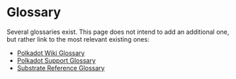 # Glossary

Several glossaries exist. This page does not intend to add an additional one, but rather link to the most relevant existing ones:

- [Polkadot Wiki Glossary](https://wiki.polkadot.network/docs/glossary)
- [Polkadot Support Glossary](https://support.polkadot.network/support/solutions/articles/65000110873-glossary)
- [Substrate Reference Glossary](https://docs.substrate.io/reference/glossary/)